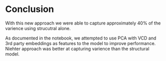 # Conclusion

With this new approach we were able to capture approximately 40% of the varience using strucutral alone.

As documented in the notebook, we attempted to use PCA with VCD and 3rd party embeddings as features to the model to improve performance. Niehter approach was better at capturing varience than the structural model. 

